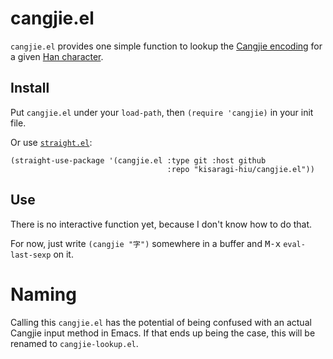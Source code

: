 # cangjie.el

`cangjie.el` provides one simple function to lookup the [Cangjie encoding](https://en.wikipedia.org/wiki/Cangjie_input_method) for a given [Han character](https://en.wikipedia.org/wiki/Chinese_characters).

## Install

Put `cangjie.el` under your `load-path`, then `(require 'cangjie)` in your init file.

Or use [`straight.el`](https://github.com/raxod502/straight.el):

```elisp
(straight-use-package '(cangjie.el :type git :host github
                                   :repo "kisaragi-hiu/cangjie.el"))
```

## Use

There is no interactive function yet, because I don't know how to do that.

For now, just write `(cangjie "字")` somewhere in a buffer and <kbd>M-x</kbd> `eval-last-sexp` on it.

# Naming

Calling this `cangjie.el` has the potential of being confused with an actual Cangjie input method in Emacs.
If that ends up being the case, this will be renamed to `cangjie-lookup.el`.
